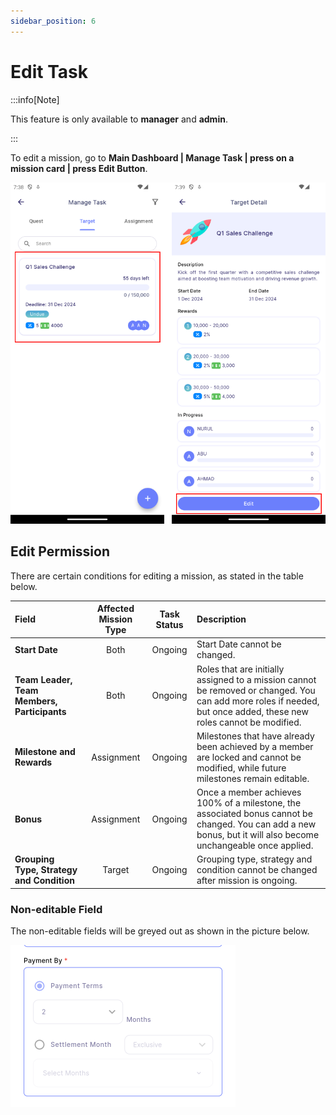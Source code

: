 ```yaml
---
sidebar_position: 6
---
```


# Edit Task

:::info[Note]

This feature is only available to **manager** and **admin**.

:::

To edit a mission, go to **Main Dashboard | Manage Task | press on a mission card | press Edit Button**.

![edit task](../../../../../../static/img/integration/vision/mi_creation/e-1.png)

## Edit Permission

There are certain conditions for editing a mission, as stated in the table below.

| Field                     | Affected Mission Type | Task Status | Description                                        |
|:--------------------------|:---------------------:|:-----------:|:---------------------------------------------------|
| **Start Date**            | Both                  | Ongoing     | Start Date cannot be changed.                      |
| **Team Leader, Team Members, Participants** | Both  | Ongoing   | Roles that are initially assigned to a mission cannot be removed or changed. You can add more roles if needed, but once added, these new roles cannot be modified. |
| **Milestone and Rewards** | Assignment            | Ongoing     | Milestones that have already been achieved by a member are locked and cannot be modified, while future milestones remain editable.|
| **Bonus**                 | Assignment            | Ongoing     | Once a member achieves 100% of a milestone, the associated bonus cannot be changed. You can add a new bonus, but it will also become unchangeable once applied. |
| **Grouping Type, Strategy and Condition**| Target                | Ongoing     | Grouping type, strategy and condition cannot be changed after mission is ongoing. |

### Non-editable Field

The non-editable fields will be greyed out as shown in the picture below.

![disabled field](../../../../../../static/img/integration/vision/mi_creation/e-payment.png)
